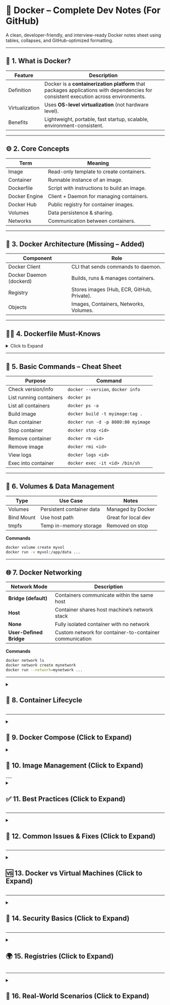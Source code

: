 # 🐳 Docker – Complete Dev Notes (For GitHub)

A clean, developer-friendly, and interview-ready Docker notes sheet using tables, collapses, and GitHub-optimized formatting.

---

## 📍 1. What is Docker?

| Feature | Description |
|--------|-------------|
| Definition | Docker is a **containerization platform** that packages applications with dependencies for consistent execution across environments. |
| Virtualization | Uses **OS-level virtualization** (not hardware level). |
| Benefits | Lightweight, portable, fast startup, scalable, environment-consistent. |

---

## ⚙️ 2. Core Concepts

| Term | Meaning |
|------|----------|
| Image | Read-only template to create containers. |
| Container | Runnable instance of an image. |
| Dockerfile | Script with instructions to build an image. |
| Docker Engine | Client + Daemon for managing containers. |
| Docker Hub | Public registry for container images. |
| Volumes | Data persistence & sharing. |
| Networks | Communication between containers. |

---

## 🧱 3. Docker Architecture (Missing – Added)

| Component | Role |
|------------|-------|
| Docker Client | CLI that sends commands to daemon. |
| Docker Daemon (dockerd) | Builds, runs & manages containers. |
| Registry | Stores images (Hub, ECR, GitHub, Private). |
| Objects | Images, Containers, Networks, Volumes. |

---

## 🧑‍🍳 4. Dockerfile Must-Knows

<details>
<summary>Click to Expand</summary>

| Instruction | Purpose |
|-------------|-----------|
| `FROM` | Base image |
| `RUN` | Execute commands during build |
| `COPY` / `ADD` | Copy files into image |
| `WORKDIR` | Set working directory |
| `CMD` | Default container command (override allowed) |
| `ENTRYPOINT` | Makes container behave like an executable |
| `EXPOSE` | Documents the port for application |
| `.dockerignore` | Ignore files from build context |

> 💡 **CMD vs ENTRYPOINT**  
- Use **ENTRYPOINT** for fixed command  
- Use **CMD** for default arguments  

</details>

---

## 🧪 5. Basic Commands – Cheat Sheet

| Purpose | Command |
|----------|----------|
| Check version/info | `docker --version`, `docker info` |
| List running containers | `docker ps` |
| List all containers | `docker ps -a` |
| Build image | `docker build -t myimage:tag .` |
| Run container | `docker run -d -p 8080:80 myimage` |
| Stop container | `docker stop <id>` |
| Remove container | `docker rm <id>` |
| Remove image | `docker rmi <id>` |
| View logs | `docker logs <id>` |
| Exec into container | `docker exec -it <id> /bin/sh` |

---

## 📂 6. Volumes & Data Management

| Type | Use Case | Notes |
|------|-----------|--------|
| Volumes | Persistent container data | Managed by Docker |
| Bind Mount | Use host path | Great for local dev |
| tmpfs | Temp in-memory storage | Removed on stop |

**Commands**

```bash
docker volume create myvol
docker run -v myvol:/app/data ...
```
---

## 🌐 7. Docker Networking

| Network Mode | Description |
|--------------|--------------|
| **Bridge (default)** | Containers communicate within the same host |
| **Host** | Container shares host machine’s network stack |
| **None** | Fully isolated container with no network |
| **User-Defined Bridge** | Custom network for container-to-container communication |

**Commands**

```bash
docker network ls
docker network create mynetwork
docker run --network=mynetwork ...
```
---

<details>
<summary><h2>🧩 8. Container Lifecycle</h2></summary>

| Stage            | Action                           |
|------------------|-----------------------------------|
| **Create**        | `docker create`                   |
| **Start**         | `docker start`                    |
| **Run**           | `docker run`                      |
| **Pause/Unpause** | `docker pause`, `docker unpause`  |
| **Stop**          | `docker stop`                     |
| **Restart**       | `docker restart`                  |
| **Kill**          | `docker kill`                     |
| **Remove**        | `docker rm`                       |

</details>

---

<details>
<summary><h2>🧬 9. Docker Compose (Click to Expand)</h2></summary>

### 📌 Features

| Feature   | Description |
|-----------|-------------|
| **File**  | `docker-compose.yml` |
| **Use**   | Run multi-container applications |
| **Commands** | `docker compose up -d`, `docker compose down` |

### 🧱 Example

```yaml
services:
  web:
    image: nginx
    ports:
      - "8080:80"
  redis:
    image: redis
```
---

</details>

<details>

<summary><h2>🧊 10. Image Management (Click to Expand)</h2></summary>

### 📌 Concepts

| Concept | Description |
|---------|--------------|
| **Layered Architecture** | Each Dockerfile instruction creates a new layer |
| **Cache** | Speeds up build time by reusing unchanged layers |
| **Important Commands** | `docker pull`, `docker push` |

</details>
---

<details>
<summary><h2>✅ 11. Best Practices (Click to Expand)</h2></summary>

### 🏆 Docker Best Practices

| Best Practice | Why? |
|-------------------------------|--------------------------------|
| **Use small base images (e.g., Alpine)** | Reduces image size |
| **Keep containers stateless** | Enables easy scaling and replacement |
| **Minimize layers** | Faster build time and smaller image |
| **Use `.dockerignore`** | Cleaner & faster build context |
| **Use Multi-Stage Builds** | Reduces final image size |
| **Don’t run as root** | Improves container security |

</details>

---

<details>
<summary><h2>🧯 12. Common Issues & Fixes (Click to Expand)</h2></summary>

### 🚨 Frequent Docker Issues & Solutions

| Issue | Reason | Fix |
|--------|---------|------|
| **Container exits immediately** | App finishes execution with no running process | Add a `CMD` or `ENTRYPOINT` to keep it running |
| **Port conflicts** | Port already in use on host machine | Change the host mapped port |
| **File permission errors** | Incorrect file/user permissions inside container | Set proper user or use `chmod` |
| **Large image size** | Using heavy base image or unnecessary layers | Use Alpine + Multi-stage builds |

</details>

---

<details>
<summary><h2>🆚 13. Docker vs Virtual Machines (Click to Expand)</h2></summary>

### ⚔️ Key Differences: Docker vs Virtual Machines

| Feature | Docker | Virtual Machine (VM) |
|---------|---------|------------------------|
| **Virtualization Type** | OS-level | Hardware-level |
| **OS** | Shares host kernel | Runs a full guest OS |
| **Size & Speed** | Lightweight & fast | Heavy and slower |
| **Consistency** | High consistency across environments | Varies per VM |

</details>

---

<details>
<summary><h2>🔐 14. Security Basics (Click to Expand)</h2></summary>

### 🛡️ Secure Your Docker Environment

| Practice | Description |
|----------|--------------|
| **Use trusted base images** | Avoid vulnerabilities by pulling images from verified sources (e.g., Docker Hub Official, AWS, GitHub Registry) |
| **Run non-root containers** | Ensure least privilege access — avoid running as `root` inside containers |
| **Read-only file system** | Prevent unauthorized or accidental writes to the container FS |
| **Scan images** | Use `docker scan` (or tools like Trivy, Anchore) to find vulnerabilities |
| **Update Docker engine regularly** | Get the latest security patches and fixes |

</details>

---

<details>
<summary><h2>🌍 15. Registries (Click to Expand)</h2></summary>

### 🏷️ Types of Docker Registries

| Type | Examples |
|-------|------------|
| **Public** | Docker Hub |
| **Private** | AWS ECR, GitHub Container Registry (GHCR), Harbor, JFrog Artifactory |

</details>

---

<details>
<summary><h2>🚀 16. Real-World Scenarios (Click to Expand)</h2></summary>

### 📍 Where Docker Is Used in Real Projects

| Use Case | Explanation |
|----------|--------------|
| **CI/CD** | Build → Test → Ship container images as part of pipeline |
| **Microservices** | One container per service for independent development & deployment |
| **Local Development** | Same image used across Dev, Stage & Prod for consistency |
| **Scaling** | Scale containers using Kubernetes or Docker Swarm |

</details>







